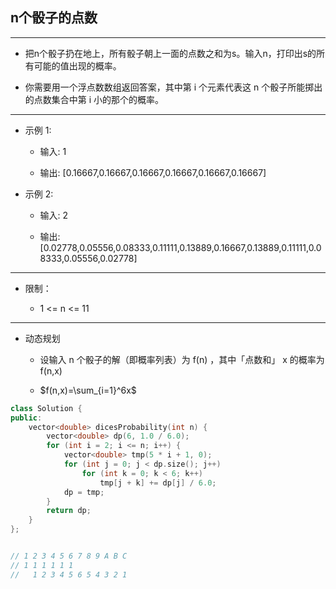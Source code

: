 ## n个骰子的点数

--------------------

- 把n个骰子扔在地上，所有骰子朝上一面的点数之和为s。输入n，打印出s的所有可能的值出现的概率。

- 你需要用一个浮点数数组返回答案，其中第 i 个元素代表这 n 个骰子所能掷出的点数集合中第 i 小的那个的概率。

--------------------

- 示例 1:

    - 输入: 1

    - 输出: [0.16667,0.16667,0.16667,0.16667,0.16667,0.16667]

- 示例 2:

    - 输入: 2

    - 输出: [0.02778,0.05556,0.08333,0.11111,0.13889,0.16667,0.13889,0.11111,0.08333,0.05556,0.02778]

--------------------

- 限制：

    - 1 <= n <= 11

--------------------

- 动态规划

    - 设输入 n 个骰子的解（即概率列表）为 f(n) ，其中「点数和」 x 的概率为 f(n,x)

    - $f(n,x)=\sum_{i=1}^6x$

```cpp
class Solution {
public:
    vector<double> dicesProbability(int n) {
        vector<double> dp(6, 1.0 / 6.0);
        for (int i = 2; i <= n; i++) {
            vector<double> tmp(5 * i + 1, 0);
            for (int j = 0; j < dp.size(); j++)
                for (int k = 0; k < 6; k++)
                    tmp[j + k] += dp[j] / 6.0;
            dp = tmp;
        }
        return dp;
    }
};


// 1 2 3 4 5 6 7 8 9 A B C
// 1 1 1 1 1 1
//   1 2 3 4 5 6 5 4 3 2 1
```